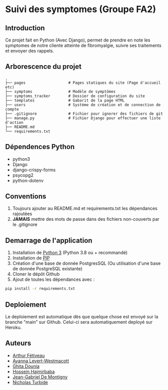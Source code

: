 # Suivi des symptomes (Groupe FA2)

## Introduction
Ce projet fait en Python (Avec Django), permet de prendre en note les symptomes de notre cliente atteinte de fibromyalgie, suivre ses traitements et envoyer des rappels. 

## Arborescence du projet
    .
    ├── pages                   # Pages statiques du site (Page d'accueil etc)
    ├── symptoms                # Modèle de symptômes
    ├── symptoms_tracker        # Dossier de configuration du site
    ├── templates               # Gabarit de la page HTML
    ├── users                   # Système de création et de connection de compte
    ├── .gitignore              # Fichier pour ignorer des fichiers de git
    ├── manage.py               # Fichier Django pour effectuer une liste d'action
    ├── README.md  
    └── requirements.txt

## Dépendences Python
- python3
- Django
- django-crispy-forms
- psycopg2
- python-dotenv

## Conventions

1) Toujours ajouter au README.md et requirements.txt les dépendances rajoutées
2) **JAMAIS** mettre des mots de passe dans des fichiers non-couverts par le .gitignore

## Demarrage de l'application
1) Installation de [Python 3](https://www.python.org/downloads/) (Python 3.8 ou + recommandé)
2) Installation de [PIP](https://pip.pypa.io/en/stable/installation/)
3) Création d'une base de donnée PostgresSQL (Ou utilisation d'une base de donnée PostgreSQL existante)
4) Cloner le dépôt Github
5) Ajout de toutes les dépendances avec :
```bash
pip install -r requirements.txt
```

## Deploiement
Le deploiement est automatique dès que quelque chose est envoyé sur la branche "main" sur Github. Celui-ci sera automatiquement deployé sur Heroku.

## Auteurs
- [Arthur Fétiveau](https://github.com/art29)
- [Ayanna Levert-Westmacott](https://github.com/YOURUSERNAME)
- [Ghita Dounia](https://github.com/YOURUSERNAME)
- [Hossein Hajmirbaba](https://github.com/YOURUSERNAME)
- [Jean-Gabriel De Montigny](https://github.com/YOURUSERNAME)
- [Nicholas Turbide](https://github.com/YOURUSERNAME)